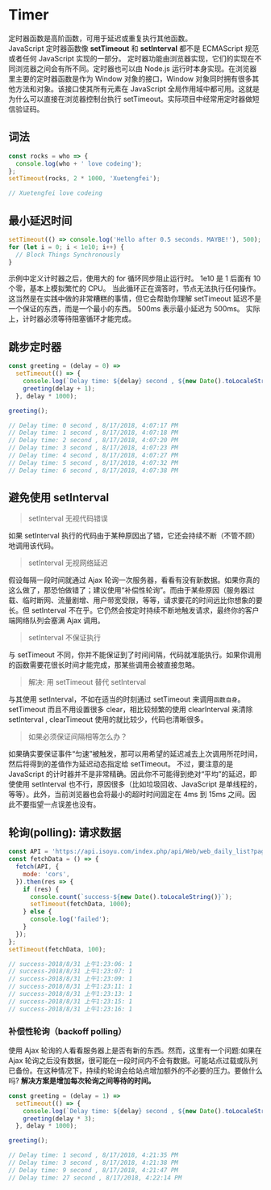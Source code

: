 # Timer

定时器函数是高阶函数，可用于延迟或重复执行其他函数。  
JavaScript 定时器函数像 **setTimeout** 和 **setInterval** 都不是 ECMAScript 规范或者任何 JavaScript 实现的一部分。 定时器功能由浏览器实现，它们的实现在不同浏览器之间会有所不同。定时器也可以由 Node.js 运行时本身实现。在浏览器里主要的定时器函数是作为 Window 对象的接口，Window 对象同时拥有很多其他方法和对象。该接口使其所有元素在 JavaScript 全局作用域中都可用。这就是为什么可以直接在浏览器控制台执行 setTimeout。实际项目中经常用定时器做短信验证码。

## 词法

```javascript
const rocks = who => {
  console.log(who + ' love codeing');
};
setTimeout(rocks, 2 * 1000, 'Xuetengfei');

// Xuetengfei love codeing
```

## 最小延迟时间

```javascript
setTimeout(() => console.log('Hello after 0.5 seconds. MAYBE!'), 500);
for (let i = 0; i < 1e10; i++) {
  // Block Things Synchronously
}
```

示例中定义计时器之后，使用大的 for 循环同步阻止运行时。 1e10 是 1 后面有 10 个零，基本上模拟繁忙的 CPU。 当此循环正在滴答时，节点无法执行任何操作。这当然是在实践中做的非常糟糕的事情，但它会帮助你理解 setTimeout 延迟不是一个保证的东西，而是一个最小的东西。 500ms 表示最小延迟为 500ms。 实际上，计时器必须等待阻塞循环才能完成。

## 跳步定时器

```javascript
const greeting = (delay = 0) =>
  setTimeout(() => {
    console.log(`Delay time: ${delay} second , ${new Date().toLocaleString()}`);
    greeting(delay + 1);
  }, delay * 1000);

greeting();

// Delay time: 0 second , 8/17/2018, 4:07:17 PM
// Delay time: 1 second , 8/17/2018, 4:07:18 PM
// Delay time: 2 second , 8/17/2018, 4:07:20 PM
// Delay time: 3 second , 8/17/2018, 4:07:23 PM
// Delay time: 4 second , 8/17/2018, 4:07:27 PM
// Delay time: 5 second , 8/17/2018, 4:07:32 PM
// Delay time: 6 second , 8/17/2018, 4:07:38 PM
```

## 避免使用 setInterval

> setInterval 无视代码错误

如果 setInterval 执行的代码由于某种原因出了错，它还会持续不断（不管不顾）地调用该代码。

> setInterval 无视网络延迟

假设每隔一段时间就通过 Ajax 轮询一次服务器，看看有没有新数据。如果你真的这么做了，那恐怕做错了；建议使用“补偿性轮询”。而由于某些原因（服务器过载、临时断网、流量剧增、用户带宽受限，等等，请求要花的时间远比你想象的要长。但 setInterval 不在乎。它仍然会按定时持续不断地触发请求，最终你的客户端网络队列会塞满 Ajax 调用。

> setInterval 不保证执行

与 setTimeout 不同，你并不能保证到了时间间隔，代码就准能执行。如果你调用的函数需要花很长时间才能完成，那某些调用会被直接忽略。

> 解决: 用 setTimeout 替代 setInterval

与其使用 setInterval，不如在适当的时刻通过 setTimeout 来调用`函数自身`。setTimeout 而且不用设置很多 clear，相比较频繁的使用 clearInterval 来清除 setInterval , clearTimeout 使用的就比较少，代码也清晰很多。

> 如果必须保证间隔相等怎么办？

如果确实要保证事件“匀速”被触发，那可以用希望的延迟减去上次调用所花时间，然后将得到的差值作为延迟动态指定给 setTimeout。 不过，要注意的是 JavaScript 的计时器并不是非常精确。因此你不可能得到绝对“平均”的延迟，即使使用 setInterval 也不行，原因很多（比如垃圾回收、JavaScript 是单线程的，等等）。此外，当前浏览器也会将最小的超时时间固定在 4ms 到 15ms 之间。因此不要指望一点误差也没有。

## 轮询(polling): 请求数据

```javascript
const API = 'https://api.isoyu.com/index.php/api/Web/web_daily_list?page=1';
const fetchData = () => {
  fetch(API, {
    mode: 'cors',
  }).then(res => {
    if (res) {
      console.count(`success-${new Date().toLocaleString()}`);
      setTimeout(fetchData, 1000);
    } else {
      console.log('failed');
    }
  });
};
setTimeout(fetchData, 100);

// success-2018/8/31 上午1:23:06: 1
// success-2018/8/31 上午1:23:07: 1
// success-2018/8/31 上午1:23:09: 1
// success-2018/8/31 上午1:23:11: 1
// success-2018/8/31 上午1:23:13: 1
// success-2018/8/31 上午1:23:15: 1
// success-2018/8/31 上午1:23:16: 1
```

### 补偿性轮询（backoff polling）

使用 Ajax 轮询的人看看服务器上是否有新的东西。然而，这里有一个问题:如果在 Ajax 轮询之后没有数据，很可能在一段时间内不会有数据。可能站点过载或队列已备份。在这种情况下，持续的轮询会给站点增加额外的不必要的压力。要做什么吗? **解决方案是增加每次轮询之间等待的时间。**

```javascript
const greeting = (delay = 1) =>
  setTimeout(() => {
    console.log(`Delay time: ${delay} second , ${new Date().toLocaleString()}`);
    greeting(delay * 3);
  }, delay * 1000);

greeting();

// Delay time: 1 second , 8/17/2018, 4:21:35 PM
// Delay time: 3 second , 8/17/2018, 4:21:38 PM
// Delay time: 9 second , 8/17/2018, 4:21:47 PM
// Delay time: 27 second , 8/17/2018, 4:22:14 PM
```

